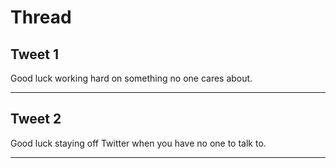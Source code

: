 # Thread

## Tweet 1

Good luck working hard on something no one cares about.

---

## Tweet 2

Good luck staying off Twitter when you have no one to talk to.

---

